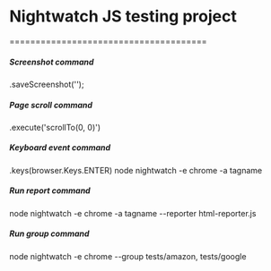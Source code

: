 # Nightwatch JS testing project
======================================
##### Screenshot command
.saveScreenshot('');
##### Page scroll command
.execute('scrollTo(0, 0)')
##### Keyboard event command
.keys(browser.Keys.ENTER)
node nightwatch -e chrome -a tagname
##### Run report command
node nightwatch -e chrome -a tagname --reporter html-reporter.js
##### Run group command
node nightwatch -e chrome --group tests/amazon, tests/google
